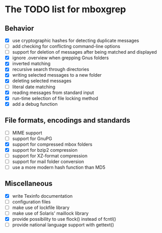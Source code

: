 # The TODO list for mboxgrep

## Behavior

- [x] use cryptographic hashes for detecting duplicate messages
- [ ] add checking for conflicting command-line options
- [ ] support for deletion of messages after being matched and displayed
- [x] ignore .overview when grepping Gnus folders
- [x] inverted matching
- [x] recursive search through directories
- [x] writing selected messages to a new folder
- [x] deleting selected messages
- [ ] literal date matching
- [x] reading messages from standard input
- [x] run-time selection of file locking method
- [x] add a debug function

## File formats, encodings and standards

- [ ] MIME support
- [ ] support for GnuPG
- [x] support for compressed mbox folders
- [x] support for bzip2 compression
- [ ] support for XZ-format compression
- [ ] support for mail folder conversion
- [ ] use a more modern hash function than MD5

## Miscellaneous

- [x] write Texinfo documentation
- [ ] configuration files
- [ ] make use of lockfile library
- [ ] make use of Solaris' maillock library
- [x] provide possibility to use flock() instead of fcntl()
- [ ] provide national language support with gettext()
